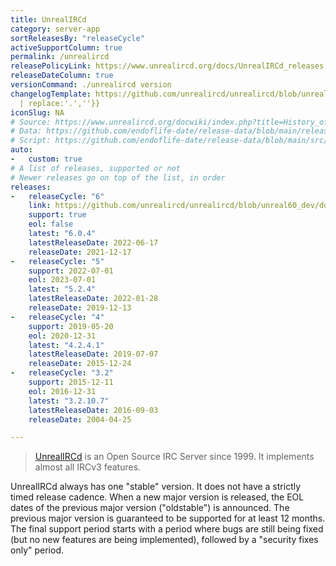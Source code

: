 ```yaml
---
title: UnrealIRCd
category: server-app
sortReleasesBy: "releaseCycle"
activeSupportColumn: true
permalink: /unrealircd
releasePolicyLink: https://www.unrealircd.org/docs/UnrealIRCd_releases
releaseDateColumn: true
versionCommand: ./unrealircd version
changelogTemplate: https://github.com/unrealircd/unrealircd/blob/unreal{{"__LATEST__"|split:'.'|slice:0,2|join:''}}/doc/RELEASE-NOTES.md#unrealircd-{{'__LATEST__'
  | replace:'.',''}}
iconSlug: NA
# Source: https://www.unrealircd.org/docwiki/index.php?title=History_of_UnrealIRCd_releases&action=raw
# Data: https://github.com/endoflife-date/release-data/blob/main/releases/unrealircd.json
# Script: https://github.com/endoflife-date/release-data/blob/main/src/unrealircd.py
auto:
-   custom: true
# A list of releases, supported or not
# Newer releases go on top of the list, in order
releases:
-   releaseCycle: "6"
    link: https://github.com/unrealircd/unrealircd/blob/unreal60_dev/doc/RELEASE-NOTES.md#unrealircd-604
    support: true
    eol: false
    latest: "6.0.4"
    latestReleaseDate: 2022-06-17
    releaseDate: 2021-12-17
-   releaseCycle: "5"
    support: 2022-07-01
    eol: 2023-07-01
    latest: "5.2.4"
    latestReleaseDate: 2022-01-28
    releaseDate: 2019-12-13
-   releaseCycle: "4"
    support: 2019-05-20
    eol: 2020-12-31
    latest: "4.2.4.1"
    latestReleaseDate: 2019-07-07
    releaseDate: 2015-12-24
-   releaseCycle: "3.2"
    support: 2015-12-11
    eol: 2016-12-31
    latest: "3.2.10.7"
    latestReleaseDate: 2016-09-03
    releaseDate: 2004-04-25

---
```


> [UnrealIRCd](https://www.unrealircd.org) is an Open Source IRC Server since 1999. It implements almost all IRCv3 features.

UnrealIRCd always has one "stable" version. It does not have a strictly timed release cadence.
When a new major version is released, the EOL dates of the previous major version ("oldstable") is announced.
The previous major version is guaranteed to be supported for at least 12 months.
The final support period starts with a period where bugs are still being fixed (but no new
features are being implemented), followed by a "security fixes only" period.
